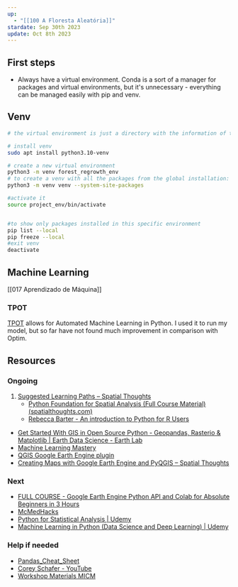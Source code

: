 ```yaml
---
up:
  - "[[100 A Floresta Aleatória]]"
stardate: Sep 30th 2023
update: Oct 8th 2023
---
```


## First steps
- Always have a virtual environment. Conda is a sort of a manager for packages and virtual environments, but it's unnecessary - everything can be managed easily with pip and venv.


## Venv

```bash
# the virtual environment is just a directory with the information of the python version used at time of creation.

# install venv
sudo apt install python3.10-venv

# create a new virtual environment
python3 -m venv forest_regrowth_env
# to create a venv with all the packages from the global installation:
python3 -m venv venv --system-site-packages 

#activate it 
source project_env/bin/activate


#to show only packages installed in this specific environment
pip list --local
pip freeze --local
#exit venv
deactivate

```
## Machine Learning
[[017 Aprendizado de Máquina]]

### TPOT
[TPOT](https://machinelearningmastery.com/tpot-for-automated-machine-learning-in-python/) allows for Automated Machine Learning in Python. I used it to run my model, but so far have not found much improvement in comparison with Optim.


## Resources
### Ongoing
1. [Suggested Learning Paths – Spatial Thoughts](https://spatialthoughts.com/learning-paths/)
	- [Python Foundation for Spatial Analysis (Full Course Material) (spatialthoughts.com)](https://courses.spatialthoughts.com/python-foundation.html#introduction)
	- [Rebecca Barter - An introduction to Python for R Users](https://www.rebeccabarter.com/blog/2023-09-11-from_r_to_python)
- [Get Started With GIS in Open Source Python - Geopandas, Rasterio & Matplotlib | Earth Data Science - Earth Lab](https://www.earthdatascience.org/workshops/gis-open-source-python/)
- [Machine Learning Mastery](https://machinelearningmastery.com/start-here/)
- [QGIS Google Earth Engine plugin](https://gee-community.github.io/qgis-earthengine-plugin/)
- [Creating Maps with Google Earth Engine and PyQGIS – Spatial Thoughts](https://spatialthoughts.com/2020/04/04/ndvi-time-series-gee-qgis/)
### Next
- [FULL COURSE - Google Earth Engine Python API and Colab for Absolute Beginners in 3 Hours](https://www.youtube.com/watch?v=Lqirs04EccA)
- [McMedHacks](https://app.gumroad.com/d/5f76a9bc66bfd87f4d75d4d157304e99)
- [Python for Statistical Analysis | Udemy](https://www.udemy.com/course/python-for-statistical-analysis/)
- [Machine Learning in Python (Data Science and Deep Learning) | Udemy](https://www.udemy.com/course/data-science-and-machine-learning-with-python-hands-on/)
### Help if needed
- [Pandas_Cheat_Sheet](https://pandas.pydata.org/Pandas_Cheat_Sheet.pdf)
- [Corey Schafer - YouTube](https://www.youtube.com/@coreyms)
- [Workshop Materials MICM](https://www.mcgill.ca/micm/training/workshops-series/workshop-materials)
